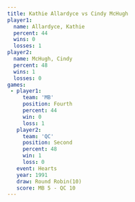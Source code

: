```yaml
---
title: Kathie Allardyce vs Cindy McHugh
player1:                 
  name: Allardyce, Kathie
  percent: 44            
  wins: 0                
  losses: 1              
player2:                 
  name: McHugh, Cindy    
  percent: 48            
  wins: 1                
  losses: 0              
games:
 - player1:          
     team: 'MB'      
     position: Fourth
     percent: 44     
     win: 0          
     loss: 1         
   player2:          
     team: 'QC'      
     position: Second
     percent: 48     
     win: 1          
     loss: 0         
   event: Hearts        
   year: 1991           
   draw: Round Robin(10)
   score: MB 5 - QC 10  
---
```

